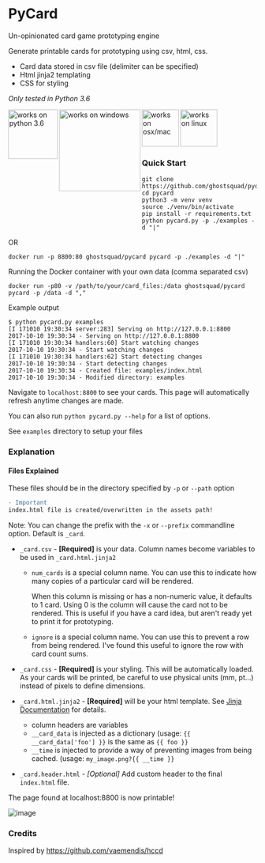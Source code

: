 # PyCard

Un-opinionated card game prototyping engine

Generate printable cards for prototyping using csv, html, css.

-   Card data stored in csv file (delimiter can be specified)
-   Html jinja2 templating
-   CSS for styling

_Only tested in Python 3.6_

<img src="https://user-images.githubusercontent.com/903488/31864446-602639ec-b712-11e7-84d5-70424943deac.png" alt="works on python 3.6" width="100px" align="left">

<img src="https://user-images.githubusercontent.com/903488/31864552-b1f87716-b713-11e7-9978-fc4109fbe66f.png" alt="works on windows" width="165px" align="left">

<img src="https://user-images.githubusercontent.com/903488/31864413-d8e8e11e-b711-11e7-930a-0eab31a97848.png" alt="works on osx/mac" width="75px" align="left">

<img src="https://user-images.githubusercontent.com/903488/31864438-4419b710-b712-11e7-8c3a-9c823c6e57da.png" alt="works on linux" width="75px">

### Quick Start

```
git clone https://github.com/ghostsquad/pycard.git
cd pycard
python3 -m venv venv
source ./venv/bin/activate
pip install -r requirements.txt
python pycard.py -p ./examples -d "|"
```

OR

```
docker run -p 8800:80 ghostsquad/pycard pycard -p ./examples -d "|"
```

Running the Docker container with your own data (comma separated csv)

```
docker run -p80 -v /path/to/your/card_files:/data ghostsquad/pycard pycard -p /data -d ","
```

Example output

```
$ python pycard.py examples
[I 171010 19:30:34 server:283] Serving on http://127.0.0.1:8800
2017-10-10 19:30:34 - Serving on http://127.0.0.1:8800
[I 171010 19:30:34 handlers:60] Start watching changes
2017-10-10 19:30:34 - Start watching changes
[I 171010 19:30:34 handlers:62] Start detecting changes
2017-10-10 19:30:34 - Start detecting changes
2017-10-10 19:30:34 - Created file: examples/index.html
2017-10-10 19:30:34 - Modified directory: examples
```

Navigate to `localhost:8800` to see your cards. This page will automatically refresh anytime changes are made.

You can also run `python pycard.py --help` for a list of options.

See `examples` directory to setup your files

### Explanation

#### Files Explained

These files should be in the directory specified by `-p` or `--path` option

```diff
- Important
index.html file is created/overwritten in the assets path!
```

Note: You can change the prefix with the `-x` or `--prefix` commandline option. Default is `_card`.

-   `_card.csv` - **[Required]** is your data. Column names become variables to be used in `_card.html.jinja2`

    -   `num_cards` is a special column name. You can use this to indicate how many copies of a particular card will be rendered.

        When this column is missing or has a non-numeric value, it defaults to 1 card.
        Using 0 is the column will cause the card not to be rendered.
        This is useful if you have a card idea, but aren't ready yet to print it for prototyping.

    -   `ignore` is a special column name. You can use this to prevent a row from being rendered.
        I've found this useful to ignore the row with card count sums.

-   `_card.css` - **[Required]** is your styling. This will be automatically loaded. As your cards will be printed, be careful to use physical units (mm, pt...) instead of pixels to define dimensions.
-   `_card.html.jinja2` - **[Required]** will be your html template. See [Jinja Documentation](http://jinja.pocoo.org/docs/2.9/templates/) for details.

    -   column headers are variables
    -   `__card_data` is injected as a dictionary (usage: `{{ __card_data['foo'] }}` is the same as `{{ foo }}`
    -   `__time` is injected to provide a way of preventing images from being cached. (usage: `my_image.png?{{ __time }}`

-   `_card.header.html` - _[Optional]_ Add custom header to the final `index.html` file.

The page found at localhost:8800 is now printable!

![image](https://user-images.githubusercontent.com/903488/31474239-521061be-aeae-11e7-81ac-626490faacee.png)

### Credits

Inspired by https://github.com/vaemendis/hccd
